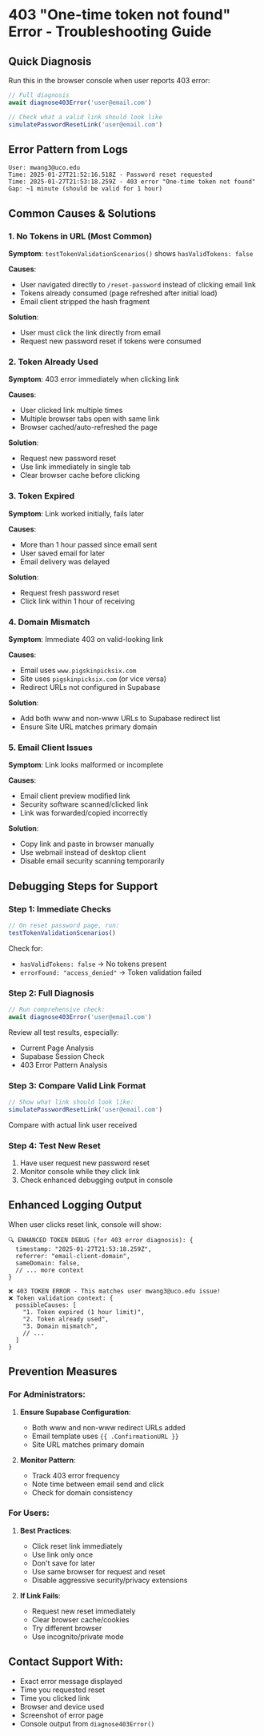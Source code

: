 # 403 "One-time token not found" Error - Troubleshooting Guide

## Quick Diagnosis

Run this in the browser console when user reports 403 error:
```javascript
// Full diagnosis
await diagnose403Error('user@email.com')

// Check what a valid link should look like
simulatePasswordResetLink('user@email.com')
```

## Error Pattern from Logs

```
User: mwang3@uco.edu
Time: 2025-01-27T21:52:16.518Z - Password reset requested
Time: 2025-01-27T21:53:18.259Z - 403 error "One-time token not found"
Gap: ~1 minute (should be valid for 1 hour)
```

## Common Causes & Solutions

### 1. **No Tokens in URL** (Most Common)
**Symptom**: `testTokenValidationScenarios()` shows `hasValidTokens: false`

**Causes**:
- User navigated directly to `/reset-password` instead of clicking email link
- Tokens already consumed (page refreshed after initial load)
- Email client stripped the hash fragment

**Solution**:
- User must click the link directly from email
- Request new password reset if tokens were consumed

### 2. **Token Already Used**
**Symptom**: 403 error immediately when clicking link

**Causes**:
- User clicked link multiple times
- Multiple browser tabs open with same link
- Browser cached/auto-refreshed the page

**Solution**:
- Request new password reset
- Use link immediately in single tab
- Clear browser cache before clicking

### 3. **Token Expired**
**Symptom**: Link worked initially, fails later

**Causes**:
- More than 1 hour passed since email sent
- User saved email for later
- Email delivery was delayed

**Solution**:
- Request fresh password reset
- Click link within 1 hour of receiving

### 4. **Domain Mismatch**
**Symptom**: Immediate 403 on valid-looking link

**Causes**:
- Email uses `www.pigskinpicksix.com`
- Site uses `pigskinpicksix.com` (or vice versa)
- Redirect URLs not configured in Supabase

**Solution**:
- Add both www and non-www URLs to Supabase redirect list
- Ensure Site URL matches primary domain

### 5. **Email Client Issues**
**Symptom**: Link looks malformed or incomplete

**Causes**:
- Email client preview modified link
- Security software scanned/clicked link
- Link was forwarded/copied incorrectly

**Solution**:
- Copy link and paste in browser manually
- Use webmail instead of desktop client
- Disable email security scanning temporarily

## Debugging Steps for Support

### Step 1: Immediate Checks
```javascript
// On reset password page, run:
testTokenValidationScenarios()
```

Check for:
- `hasValidTokens: false` → No tokens present
- `errorFound: "access_denied"` → Token validation failed

### Step 2: Full Diagnosis
```javascript
// Run comprehensive check:
await diagnose403Error('user@email.com')
```

Review all test results, especially:
- Current Page Analysis
- Supabase Session Check
- 403 Error Pattern Analysis

### Step 3: Compare Valid Link Format
```javascript
// Show what link should look like:
simulatePasswordResetLink('user@email.com')
```

Compare with actual link user received

### Step 4: Test New Reset
1. Have user request new password reset
2. Monitor console while they click link
3. Check enhanced debugging output in console

## Enhanced Logging Output

When user clicks reset link, console will show:

```
🔍 ENHANCED TOKEN DEBUG (for 403 error diagnosis): {
  timestamp: "2025-01-27T21:53:18.259Z",
  referrer: "email-client-domain",
  sameDomain: false,
  // ... more context
}

❌ 403 TOKEN ERROR - This matches user mwang3@uco.edu issue!
❌ Token validation context: {
  possibleCauses: [
    "1. Token expired (1 hour limit)",
    "2. Token already used",
    "3. Domain mismatch",
    // ...
  ]
}
```

## Prevention Measures

### For Administrators:
1. **Ensure Supabase Configuration**:
   - Both www and non-www redirect URLs added
   - Email template uses `{{ .ConfirmationURL }}`
   - Site URL matches primary domain

2. **Monitor Pattern**:
   - Track 403 error frequency
   - Note time between email send and click
   - Check for domain consistency

### For Users:
1. **Best Practices**:
   - Click reset link immediately
   - Use link only once
   - Don't save for later
   - Use same browser for request and reset
   - Disable aggressive security/privacy extensions

2. **If Link Fails**:
   - Request new reset immediately
   - Clear browser cache/cookies
   - Try different browser
   - Use incognito/private mode

## Contact Support With:
- Exact error message displayed
- Time you requested reset
- Time you clicked link  
- Browser and device used
- Screenshot of error page
- Console output from `diagnose403Error()`